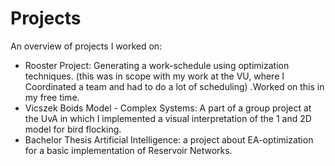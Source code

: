 # Projects
An overview of projects I worked on:
- Rooster Project: Generating a work-schedule using optimization techniques. (this was in scope with my work at the VU, where I Coordinated a team and had to do a lot of scheduling) .Worked on this in my free time.
- Vicszek Boids Model - Complex Systems: A part of a group project at the UvA in which I implemented a visual interpretation of the 1 and 2D model for bird flocking. 
- Bachelor Thesis Artificial Intelligence: a project about EA-optimization for a basic implementation of Reservoir Networks. 
